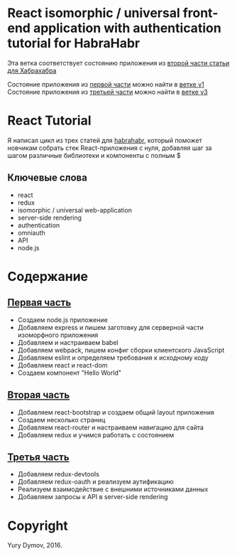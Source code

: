 # React isomorphic / universal front-end application with authentication tutorial for HabraHabr
Эта ветка соответствует состоянию приложения из [второй части статьи для Хабрахабра](https://habrahabr.ru/post/310284)

Состояние приложения из [первой части](https://habrahabr.ru/post/309958/) можно найти в [ветке v1](https://github.com/yury-dymov/habr-app/tree/v1)
Состояние приложения из [третьей части](https://habrahabr.ru/post/310952/) можно найти в [ветке v3](https://github.com/yury-dymov/habr-app/tree/v3)

# React Tutorial
Я написал цикл из трех статей для [habrahabr](https://habrahabr.ru), который поможет новчикам собрать стек React-приложения с нуля, добавляя шаг за шагом различные библиотеки и компоненты с полным $

## Ключевые слова
* react
* redux
* isomorphic / universal web-application
* server-side rendering
* authentication
* omniauth
* API
* node.js

# Содержание
## [Первая часть](https://habrahabr.ru/post/309958/)
* Создаем node.js приложение
* Добавляем express и пишем заготовку для серверной части изоморфного приложения
* Добавляем и настраиваем babel
* Добавляем webpack, пишем конфиг сборки клиентского JavaScript
* Добавляем eslint и определяем требования к исходному коду
* Добавляем react и react-dom
* Создаем компонент "Hello World"

## [Вторая часть](https://habrahabr.ru/post/309958/)
* Добавляем react-bootstrap и создаем общий layout приложения
* Создаем несколько страниц
* Добавляем react-router и настраиваем навигацию для сайта
* Добавляем redux и учимся работать с состоянием

## [Третья часть](https://habrahabr.ru/post/310284/)
* Добавляем redux-devtools
* Добавляем redux-oauth и реализуем аутификацию
* Реализуем взаимодействие с внешними источниками данных
* Добавляем запросы к API в server-side rendering

# Copyright
Yury Dymov, 2016.

